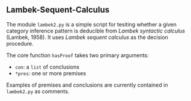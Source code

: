 ## Lambek-Sequent-Calculus

The module `lambek2.py` is a simple script for tesiting whether a given category inference pattern is deducible from *Lambek syntactic calculus* (Lambek, 1958). It uses *Lambek sequent calculus* as the decision procedure.

The core function `hasProof` takes two primary arguments:
* `con`: a `list` of conclusions
* `*pres`: one or more premises

Examples of premises and conclusions are currently contained in `lambek2.py` as comments.
